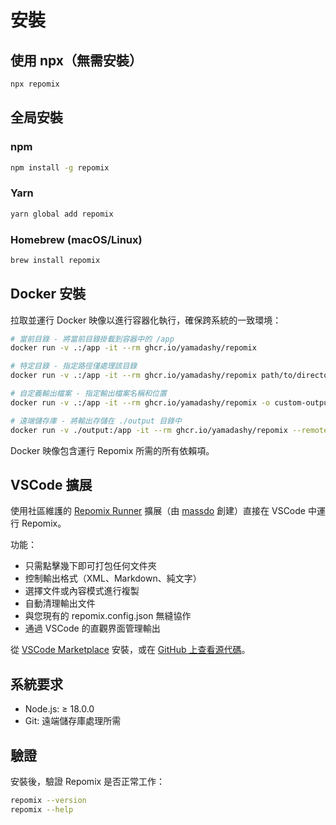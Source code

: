 # 安裝

## 使用 npx（無需安裝）

```bash
npx repomix
```

## 全局安裝

### npm
```bash
npm install -g repomix
```

### Yarn
```bash
yarn global add repomix
```

### Homebrew (macOS/Linux)
```bash
brew install repomix
```

## Docker 安裝

拉取並運行 Docker 映像以進行容器化執行，確保跨系統的一致環境：

```bash
# 當前目錄 - 將當前目錄掛載到容器中的 /app
docker run -v .:/app -it --rm ghcr.io/yamadashy/repomix

# 特定目錄 - 指定路徑僅處理該目錄
docker run -v .:/app -it --rm ghcr.io/yamadashy/repomix path/to/directory

# 自定義輸出檔案 - 指定輸出檔案名稱和位置
docker run -v .:/app -it --rm ghcr.io/yamadashy/repomix -o custom-output.xml

# 遠端儲存庫 - 將輸出存儲在 ./output 目錄中
docker run -v ./output:/app -it --rm ghcr.io/yamadashy/repomix --remote yamadashy/repomix
```

Docker 映像包含運行 Repomix 所需的所有依賴項。

## VSCode 擴展

使用社區維護的 [Repomix Runner](https://marketplace.visualstudio.com/items?itemName=DorianMassoulier.repomix-runner) 擴展（由 [massdo](https://github.com/massdo) 創建）直接在 VSCode 中運行 Repomix。

功能：
- 只需點擊幾下即可打包任何文件夾
- 控制輸出格式（XML、Markdown、純文字）
- 選擇文件或內容模式進行複製
- 自動清理輸出文件
- 與您現有的 repomix.config.json 無縫協作
- 通過 VSCode 的直觀界面管理輸出

從 [VSCode Marketplace](https://marketplace.visualstudio.com/items?itemName=DorianMassoulier.repomix-runner) 安裝，或在 [GitHub 上查看源代碼](https://github.com/massdo/repomix-runner)。

## 系統要求

- Node.js: ≥ 18.0.0
- Git: 遠端儲存庫處理所需

## 驗證

安裝後，驗證 Repomix 是否正常工作：

```bash
repomix --version
repomix --help
```
